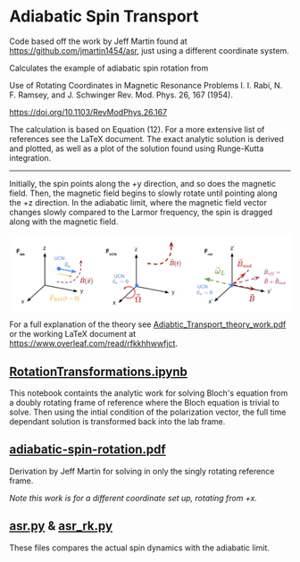 # Adiabatic Spin Transport

Code based off the work by Jeff Martin found at https://github.com/jmartin1454/asr, just using a different coordinate system.

Calculates the example of adiabatic spin rotation from

Use of Rotating Coordinates in Magnetic Resonance Problems
I. I. Rabi, N. F. Ramsey, and J. Schwinger
Rev. Mod. Phys. 26, 167 (1954).

https://doi.org/10.1103/RevModPhys.26.167

The calculation is based on Equation (12). For a more extensive list of references see the LaTeX document. The exact analytic solution is derived and plotted, as well as a plot of the solution found using Runge-Kutta integration.

----

Initially, the spin points along the +y direction, and so does the magnetic field.  Then, the magnetic field begins to slowly rotate until pointing along the +z direction.  In the adiabatic limit, where the magnetic field vector changes slowly compared to the Larmor frequency, the spin is dragged along with the magnetic field.

<p align="middle">
<img align="middle" src="./Photos/frames.jpg" width="700" title="Different frames of reference" />  
</p>

For a full explanation of the theory see [Adiabtic_Transport_theory_work.pdf](https://github.com/eklem1/AdiabaticSpinTransp/blob/master/Adiabatic_Transport_theory_work.pdf) or the working LaTeX document at https://www.overleaf.com/read/rfkkhhwwfjct.

## [RotationTransformations.ipynb](https://github.com/eklem1/AdiabaticSpinTransp/blob/master/RotationTransformations.ipynb)
This notebook containts the analytic work for solving Bloch's equation from a doubly rotating frame of reference where the Bloch equation is trivial to solve. Then using the intial condition of the polarization vector, the full time dependant solution is transformed back into the lab frame.

## [adiabatic-spin-rotation.pdf](https://github.com/eklem1/AdiabaticSpinTransp/blob/master/adiabatic-spin-rotation.pdf)

Derivation by Jeff Martin for solving in only the singly rotating reference frame.   

*Note this work is for a different coordinate set up, rotating from +x.*

## [asr.py](https://github.com/eklem1/AdiabaticSpinTransp/blob/master/asr.py) & [asr_rk.py](https://github.com/eklem1/AdiabaticSpinTransp/blob/master/asr_rk.py)

These files compares the actual spin dynamics with the adiabatic limit.
